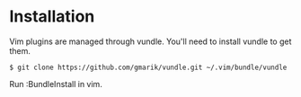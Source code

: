 # Installation

Vim plugins are managed through vundle. You'll need to install vundle to get them.

`$ git clone https://github.com/gmarik/vundle.git ~/.vim/bundle/vundle`

Run :BundleInstall in vim.
